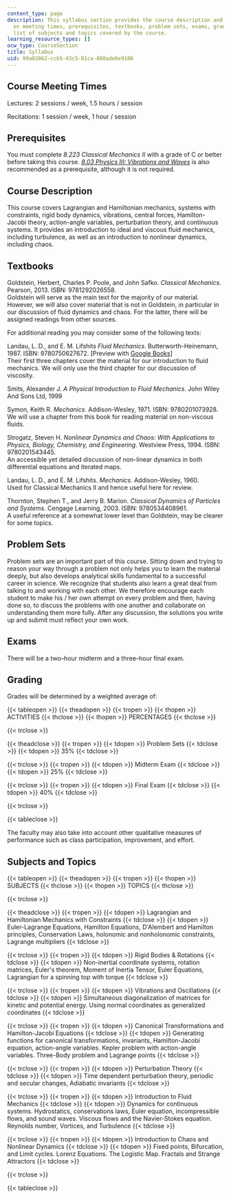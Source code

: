 ```yaml
---
content_type: page
description: This syllabus section provides the course description and information
  on meeting times, prerequisites, textbooks, problem sets, exams, grading, and the
  list of subjects and topics covered by the course.
learning_resource_types: []
ocw_type: CourseSection
title: Syllabus
uid: 99a02062-ccb5-43c5-81ca-880ade0e9106
---
```


Course Meeting Times
--------------------

Lectures: 2 sessions / week, 1.5 hours / session

Recitations: 1 session / week, 1 hour / session

Prerequisites
-------------

You must complete _8.223 Classical Mechanics II_ with a grade of C or better before taking this course. [_8.03 Physics III: Vibrations and Waves_](/courses/8-03-physics-iii-spring-2003) is also recommended as a prerequisite, although it is not required.

Course Description
------------------

This course covers Lagrangian and Hamiltonian mechanics, systems with constraints, rigid body dynamics, vibrations, central forces, Hamilton-Jacobi theory, action-angle variables, perturbation theory, and continuous systems. It provides an introduction to ideal and viscous fluid mechanics, including turbulence, as well as an introduction to nonlinear dynamics, including chaos.

Textbooks
---------

Goldstein, Herbert, Charles P. Poole, and John Safko. _Classical Mechanics_. Pearson, 2013. ISBN: 9781292026558.  
Goldstein will serve as the main text for the majority of our material. However, we will also cover material that is not in Goldstein, in particular in our discussion of fluid dynamics and chaos. For the latter, there will be assigned readings from other sources.

For additional reading you may consider some of the following texts:

Landau, L. D., and E. M. Lifshits _Fluid Mechanics_. Butterworth-Heinemann, 1987. ISBN: 9780750627672. \[Preview with [Google Books](http://books.google.com/books?id=SvdoN3k8EysC&pg=PAfrontcover)\]  
Their first three chapters cover the material for our introduction to fluid mechanics. We will only use the third chapter for our discussion of viscosity.

Smits, Alexander J. _A Physical Introduction to Fluid Mechanics_. John Wiley And Sons Ltd, 1999

Symon, Keith R. _Mechanics_. Addison-Wesley, 1971. ISBN: 9780201073928.  
We will use a chapter from this book for reading material on non-viscous fluids.

Strogatz, Steven H. _Nonlinear Dynamics and Chaos: With Applications to Physics, Biology, Chemistry, and Engineering_. Westview Press, 1994. ISBN: 9780201543445.  
An accessible yet detailed discussion of non-linear dynamics in both differential equations and iterated maps.

Landau, L. D., and E. M. Lifshits. _Mechanics_. Addison-Wesley, 1960.  
Used for Classical Mechanics II and hence useful here for review.

Thornton, Stephen T., and Jerry B. Marion. _Classical Dynamics of Particles and Systems_. Cengage Learning, 2003. ISBN: 9780534408961.  
A useful reference at a somewhat lower level than Goldstein, may be clearer for some topics.

Problem Sets
------------

Problem sets are an important part of this course. Sitting down and trying to reason your way through a problem not only helps you to learn the material deeply, but also develops analytical skills fundamental to a successful career in science. We recognize that students also learn a great deal from talking to and working with each other. We therefore encourage each student to make his / her own attempt on every problem and then, having done so, to discuss the problems with one another and collaborate on understanding them more fully. After any discussion, the solutions you write up and submit must reflect your own work.

Exams
-----

There will be a two–hour midterm and a three–hour final exam.

Grading
-------

Grades will be determined by a weighted average of:

{{< tableopen >}}
{{< theadopen >}}
{{< tropen >}}
{{< thopen >}}
ACTIVITIES
{{< thclose >}}
{{< thopen >}}
PERCENTAGES
{{< thclose >}}

{{< trclose >}}

{{< theadclose >}}
{{< tropen >}}
{{< tdopen >}}
Problem Sets
{{< tdclose >}}
{{< tdopen >}}
35%
{{< tdclose >}}

{{< trclose >}}
{{< tropen >}}
{{< tdopen >}}
Midterm Exam
{{< tdclose >}}
{{< tdopen >}}
25%
{{< tdclose >}}

{{< trclose >}}
{{< tropen >}}
{{< tdopen >}}
Final Exam
{{< tdclose >}}
{{< tdopen >}}
40%
{{< tdclose >}}

{{< trclose >}}

{{< tableclose >}}

The faculty may also take into account other qualitative measures of performance such as class participation, improvement, and effort.

Subjects and Topics
-------------------

{{< tableopen >}}
{{< theadopen >}}
{{< tropen >}}
{{< thopen >}}
SUBJECTS
{{< thclose >}}
{{< thopen >}}
TOPICS
{{< thclose >}}

{{< trclose >}}

{{< theadclose >}}
{{< tropen >}}
{{< tdopen >}}
Lagrangian and Hamiltonian Mechanics with Constraints
{{< tdclose >}}
{{< tdopen >}}
Euler-Lagrange Equations, Hamilton Equations, D'Alembert and Hamilton principles, Conservation Laws, holonomic and nonholonomic constraints, Lagrange multipliers
{{< tdclose >}}

{{< trclose >}}
{{< tropen >}}
{{< tdopen >}}
Rigid Bodies & Rotations
{{< tdclose >}}
{{< tdopen >}}
Non-inertial coordinate systems, rotation matrices, Euler's theorem, Moment of Inertia Tensor, Euler Equations, Lagrangian for a spinning top with torque
{{< tdclose >}}

{{< trclose >}}
{{< tropen >}}
{{< tdopen >}}
Vibrations and Oscillations
{{< tdclose >}}
{{< tdopen >}}
Simultaneous diagonalization of matrices for kinetic and potential energy. Using normal coordinates as generalized coordinates
{{< tdclose >}}

{{< trclose >}}
{{< tropen >}}
{{< tdopen >}}
Canonical Transformations and Hamilton-Jacobi Equations
{{< tdclose >}}
{{< tdopen >}}
Generating functions for canonical transformations, invariants, Hamilton-Jacobi equation, action-angle variables. Kepler problem with action-angle variables. Three-Body problem and Lagrange points
{{< tdclose >}}

{{< trclose >}}
{{< tropen >}}
{{< tdopen >}}
Perturbation Theory
{{< tdclose >}}
{{< tdopen >}}
Time dependent perturbation theory, periodic and secular changes, Adiabatic invariants
{{< tdclose >}}

{{< trclose >}}
{{< tropen >}}
{{< tdopen >}}
Introduction to Fluid Mechanics
{{< tdclose >}}
{{< tdopen >}}
Dynamics for continuous systems. Hydrostatics, conservations laws, Euler equation, incompressible flows, and sound waves. Viscous flows and the Navier-Stokes equation. Reynolds number, Vortices, and Turbulence
{{< tdclose >}}

{{< trclose >}}
{{< tropen >}}
{{< tdopen >}}
Introduction to Chaos and Nonlinear Dynamics
{{< tdclose >}}
{{< tdopen >}}
Fixed points, Bifurcation, and Limit cycles. Lorenz Equations. The Logistic Map. Fractals and Strange Attractors
{{< tdclose >}}

{{< trclose >}}

{{< tableclose >}}